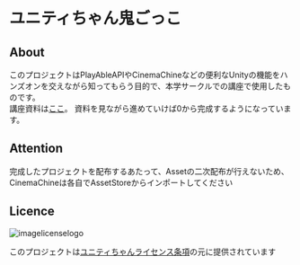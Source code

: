 # ユニティちゃん鬼ごっこ

## About
このプロジェクトはPlayAbleAPIやCinemaChineなどの便利なUnityの機能をハンズオンを交えながら知ってもらう目的で、本学サークルでの講座で使用したものです。<br>
講座資料は[ここ](https://drive.google.com/open?id=1Wz4Qv3w78ktWGR_23kqCNLOFkVCcswgO)。
資料を見ながら進めていけば0から完成するようになっています。

## Attention
完成したプロジェクトを配布するあたって、Assetの二次配布が行えないため、CinemaChineは各自でAssetStoreからインポートしてください


## Licence

![imagelicenselogo](https://user-images.githubusercontent.com/27915590/45353520-f95c7080-b5f5-11e8-9fc2-6000fe3b6a0b.png)

このプロジェクトは[ユニティちゃんライセンス条項](http://unity-chan.com/contents/license_jp/)の元に提供されています
